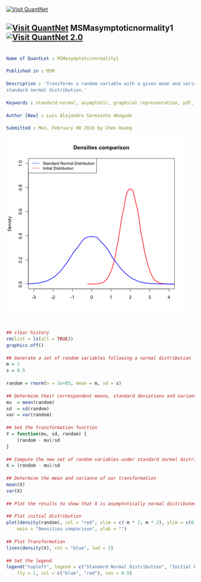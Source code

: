 
[<img src="https://github.com/QuantLet/Styleguide-and-FAQ/blob/master/pictures/banner.png" width="880" alt="Visit QuantNet">](http://quantlet.de/index.php?p=info)

## [<img src="https://github.com/QuantLet/Styleguide-and-Validation-procedure/blob/master/pictures/qloqo.png" alt="Visit QuantNet">](http://quantlet.de/) **MSMasymptoticnormality1** [<img src="https://github.com/QuantLet/Styleguide-and-Validation-procedure/blob/master/pictures/QN2.png" width="60" alt="Visit QuantNet 2.0">](http://quantlet.de/d3/ia)

```yaml

Name of QuantLet : MSMasymptoticnormality1

Published in : MSM

Description : 'Transforms a random variable with a given mean and variance to an asymptotic
standard normal distribution.'

Keywords : standard-normal, asymptotic, graphical representation, pdf, random

Author [New] : Luis Alejandro Sarmiento Abogado

Submitted : Mon, February 08 2016 by Chen Huang

```

![Picture1](MSMasymptoticnormality1.png)


```r

## clear history
rm(list = ls(all = TRUE))
graphics.off()

## Generate a set of random variables following a normal distribution
m = 2
s = 0.5

random = rnorm(n = 1e+05, mean = m, sd = s)

## Determine their correspondent means, standard deviations and variances
mu  = mean(random)
sd  = sd(random)
var = var(random)

## Set the transformation function
Y = function(mu, sd, random) {
    (random - mu)/sd
}

## Compute the new set of random variables under standard normal distribution
X = (random - mu)/sd

## Determine the mean and variance of our transformation
mean(X)
var(X)

## Plot the results to show that X is asymptotically normal distributed

## Plot initial distribution
plot(density(random), col = "red", xlim = c(-m * 2, m * 2), ylim = c(0, 1), lwd = 2, 
    main = "Densities comparison", xlab = "")

## Plot Transformation
lines(density(X), col = "blue", lwd = 2)

## Set the legend
legend("topleft", legend = c("Standard Normal Distribution", "Initial Distribution"), 
    lty = 1, col = c("blue", "red"), cex = 0.9) 

```
